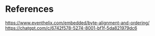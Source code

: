 # References

https://www.eventhelix.com/embedded/byte-alignment-and-ordering/
https://chatgpt.com/c/6742f578-5274-8001-bf1f-5da821979dc6